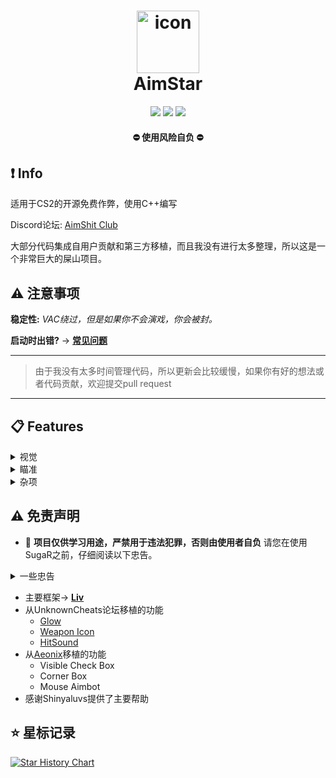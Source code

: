 <h1 align="center">
  <img src="https://raw.githubusercontent.com/CowNowK/AimStar/master/AS_Logo.png" alt="icon" style="width: 100px; height: 100px"><br>
  AimStar
</h1>
<p align="center">
<a href="https://en.wikipedia.org/wiki/C%2B%2B"><img src="https://img.shields.io/badge/build-C++-blue?style=flat&label=Language"></a>
<a href="https://store.steampowered.com/app/730/CounterStrike_2"><img src="https://img.shields.io/badge/Game-CS2-red.svg?style=flat"></a>
<a href="LICENSE.txt"><img src="https://img.shields.io/github/license/CowNowK/AimStarCS2.svg?style=flat"></a>
</p>
<h4 align="center">
  ⛔ 使用风险自负 ⛔
</h4>

## ❗ Info

适用于CS2的开源免费作弊，使用C++编写

Discord论坛: [AimShit Club](https://discord.com/invite/VgRrxwesPz)

大部分代码集成自用户贡献和第三方移植，而且我没有进行太多整理，所以这是一个非常巨大的屎山项目。

## ⚠️ 注意事项

**稳定性:** *VAC绕过，但是如果你不会演戏，你会被封。*

**启动时出错?** -> [**__常见问题__**](https://github.com/CowNowK/AimStar/wiki)

***
> 由于我没有太多时间管理代码，所以更新会比较缓慢，如果你有好的想法或者代码贡献，欢迎提交pull request
***
## 📋 Features

<details>
<summary>视觉</summary>
  
- 人物透视
- 人物发光
- 雷达透视
- 自定义准星
</details>

<details>
<summary>瞄准</summary>

- 自瞄
- 自动扳机
- 后座控制
</details>

<details>
<summary>杂项</summary>

- 连跳
- 无视闪光
- C4计时器
- 爆头线提示
- 命中音效
- 反截屏反直播
- 多语言支持
</details>

## ⚠️ 免责声明
- 🚫 **项目仅供学习用途，严禁用于违法犯罪，否则由使用者自负**
请您在使用SugaR之前，仔细阅读以下忠告。
<details> <summary>一些忠告</summary>

- SugaR是一个业余爱好项目，其本质如此也应该被如此看待，该项目旨在增进社区对进程调试与逆向开发的学习并展示C++编程在Windows系统上的潜力。同时我们对电子游戏作弊行为持强烈的反对态度。如果您使用SugaR进行作弊，您不仅会破坏游戏的公平性和乐趣，还会损害您自己的信誉和尊严。

- 电子游戏中的作弊可能反映了您内心的不安和不满。您可能觉得自己在游戏中不够优秀，或者受到了其他玩家的嘲笑和排斥。您可能希望通过作弊来提高您的游戏水平和社交地位，或者给自己带来一些快乐和成就感。然而，这些都是表面的和短暂的，不能真正解决您的问题。

- 作弊会让您失去游戏的挑战和乐趣，也会让您失去其他玩家的尊重和信任。作弊会让您陷入一种虚假的自我认知，让您忽视了您真正的优点和潜力。作弊会让您错过了通过努力和学习来提升自己的机会和过程。

- 如果您想摆脱作弊的诱惑和后果，您需要正视您的心理状态和动机，并寻求专业的帮助和支持。与一位心理咨询师或辅导员沟通，可以帮助您找到更健康和有效的应对方式，也可以帮助您建立更积极和自信的自我形象。您也可以参与一些有益的活动和社交，例如加入一些游戏社区或俱乐部，结交一些志同道合的朋友，或者尝试一些新的游戏或兴趣。

- 我希望您能够认识到作弊的危害和无意义，也希望您能够享受游戏的真正乐趣和价值。我感谢您对SugaR的关注和支持，但我也希望您能够遵守游戏的规则和道德，尊重自己和他人。谢谢您的理解和合作。🙏
</details>

- 主要框架-> [**__Liv__**](https://github.com/TKazer/CS2_External)
- 从UnknownCheats论坛移植的功能
  - [Glow](https://www.unknowncheats.me/forum/counter-strike-2-a/604503-glow-external.html)
  - [Weapon Icon](https://www.unknowncheats.me/forum/counter-strike-2-a/608799-weapon-icon-esp.html)
  - [HitSound](https://www.unknowncheats.me/forum/counter-strike-2-releases/607417-hitsound-external.html)
- 从[Aeonix](https://github.com/Fr0go1/Aeonix-Cs2)移植的功能
  - Visible Check Box
  - Corner Box
  - Mouse Aimbot
- 感谢Shinyaluvs提供了主要帮助

## ⭐ 星标记录

[![Star History Chart](https://api.star-history.com/svg?repos=CowNowK/AimStar&type=Date)](https://star-history.com/#CowNowK/AimStar&Date)
